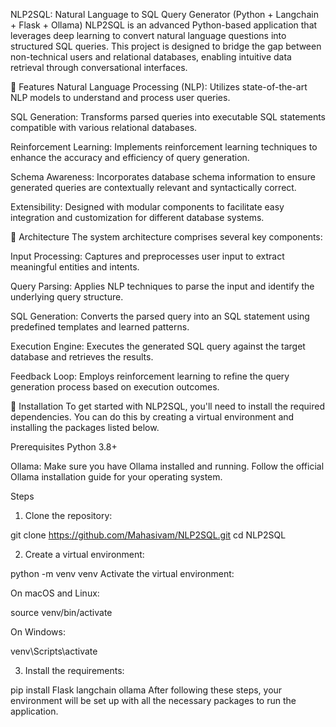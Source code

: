 NLP2SQL: Natural Language to SQL Query Generator (Python + Langchain + Flask + Ollama)
NLP2SQL is an advanced Python-based application that leverages deep learning to convert natural language questions into structured SQL queries. This project is designed to bridge the gap between non-technical users and relational databases, enabling intuitive data retrieval through conversational interfaces.

🚀 Features
Natural Language Processing (NLP): Utilizes state-of-the-art NLP models to understand and process user queries.

SQL Generation: Transforms parsed queries into executable SQL statements compatible with various relational databases.

Reinforcement Learning: Implements reinforcement learning techniques to enhance the accuracy and efficiency of query generation.

Schema Awareness: Incorporates database schema information to ensure generated queries are contextually relevant and syntactically correct.

Extensibility: Designed with modular components to facilitate easy integration and customization for different database systems.

🧱 Architecture
The system architecture comprises several key components:

Input Processing: Captures and preprocesses user input to extract meaningful entities and intents.

Query Parsing: Applies NLP techniques to parse the input and identify the underlying query structure.

SQL Generation: Converts the parsed query into an SQL statement using predefined templates and learned patterns.

Execution Engine: Executes the generated SQL query against the target database and retrieves the results.

Feedback Loop: Employs reinforcement learning to refine the query generation process based on execution outcomes.

🔧 Installation
To get started with NLP2SQL, you'll need to install the required dependencies. You can do this by creating a virtual environment and installing the packages listed below.

Prerequisites
Python 3.8+

Ollama: Make sure you have Ollama installed and running. Follow the official Ollama installation guide for your operating system.

Steps
1. Clone the repository:

git clone https://github.com/Mahasivam/NLP2SQL.git
cd NLP2SQL

2. Create a virtual environment:

python -m venv venv
Activate the virtual environment:

On macOS and Linux:

source venv/bin/activate

On Windows:

venv\Scripts\activate

3. Install the requirements:

pip install Flask langchain ollama
After following these steps, your environment will be set up with all the necessary packages to run the application.
